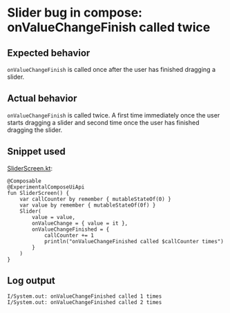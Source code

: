 # Slider bug in compose: onValueChangeFinish called twice

## Expected behavior
`onValueChangeFinish` is called once after the user has finished dragging a slider.

## Actual behavior
`onValueChangeFinish` is called twice. A first time immediately once the user starts dragging a slider and second time once the user has finished dragging the slider.

## Snippet used
[SliderScreen.kt](app/src/main/java/dev/berggren/SliderScreen.kt):
```
@Composable
@ExperimentalComposeUiApi
fun SliderScreen() {
    var callCounter by remember { mutableStateOf(0) }
    var value by remember { mutableStateOf(0f) }
    Slider(
        value = value,
        onValueChange = { value = it },
        onValueChangeFinished = {
            callCounter += 1
            println("onValueChangeFinished called $callCounter times")
        }
    )
}
```

## Log output
```
I/System.out: onValueChangeFinished called 1 times
I/System.out: onValueChangeFinished called 2 times
```

